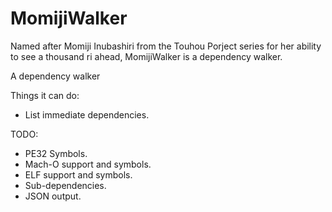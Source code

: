 # MomijiWalker

Named after Momiji Inubashiri from the Touhou Porject series for her ability to
see a thousand ri ahead, MomijiWalker is a dependency walker.

A dependency walker 

Things it can do:
- List immediate dependencies.

TODO:
- PE32 Symbols.
- Mach-O support and symbols.
- ELF support and symbols.
- Sub-dependencies.
- JSON output.